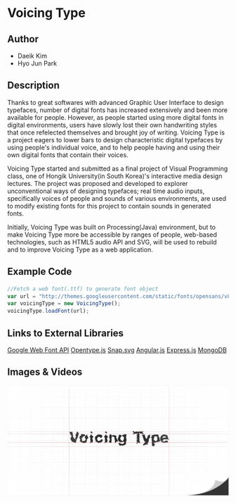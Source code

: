 # Voicing Type
## Author
- Daeik Kim
- Hyo Jun Park

## Description

Thanks to great softwares with advanced Graphic User Interface to design typefaces, number of digital fonts has increased extensively and been more available for people. However, as people started using more digital fonts in digital environments, users have slowly lost their own handwriting styles that once refelected themselves and brought joy of writing. Voicing Type is a project eagers to lower bars to design characteristic digital typefaces by using people's individual voice, and to help people having and using their own digital fonts that contain their voices.

Voicing Type started and submitted as a final project of Visual Programming class, one of Hongik University(in South Korea)'s interactive media design lectures. The project was proposed and developed to explorer unconventional ways of designing typefaces; real time audio inputs, specifically voices of people and sounds of various environments, are used to modify existing fonts for this project to contain sounds in generated fonts.

Initially, Voicing Type was built on Processing(Java) environment, but to make Voicing Type more be accessible by ranges of people, web-based technologies, such as HTML5 audio API and SVG, will be used to rebuild and to improve Voicing Type as a web application.


## Example Code

```javascript
//Fetch a web font(.ttf) to generate font object
var url = "http://themes.googleusercontent.com/static/fonts/opensans/v8/PRmiXeptR36kaC0GEAetxg89PwPrYLaRFJ-HNCU9NbA.ttf";
var voicingType = new VoicingType();
voicingType.loadFont(url);
```


## Links to External Libraries

[Google Web Font API](https://developers.google.com/apis-explorer/#p/webfonts/v1/)
[Opentype.js](https://github.com/nodebox/opentype.js)
[Snap.svg](http://snapsvg.io/)
[Angular.js](http://angularjs.org/)
[Express.js](http://expressjs.com/)
[MongoDB](http://www.mongodb.org/)


## Images & Videos

![Example Image](project_images/cover.jpg?raw=true "Example Image")

